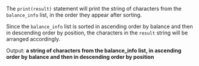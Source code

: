 The `print(result)` statement will print the string of characters from the `balance_info` list, in the order they appear after sorting.

Since the `balance_info` list is sorted in ascending order by balance and then in descending order by position, the characters in the `result` string will be arranged accordingly.

Output: **a string of characters from the balance_info list, in ascending order by balance and then in descending order by position**